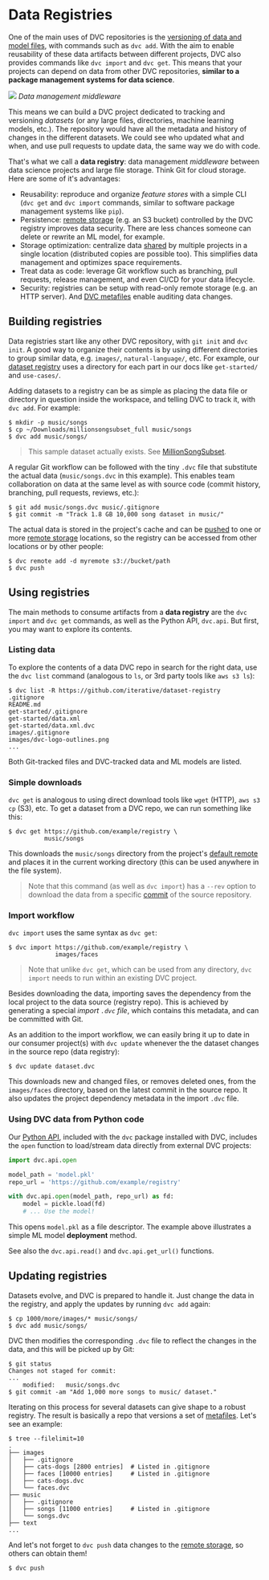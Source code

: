 # Data Registries

One of the main uses of <abbr>DVC repositories</abbr> is the
[versioning of data and model files](/doc/use-cases/data-and-model-files-versioning),
with commands such as `dvc add`. With the aim to enable reusability of these
<abbr>data artifacts</abbr> between different projects, DVC also provides
commands like `dvc import` and `dvc get`. This means that your projects can
depend on data from other DVC repositories, **similar to a package management
systems for data science**.

![](/img/data-registry.png) _Data management middleware_

This means we can build a <abbr>DVC project</abbr> dedicated to tracking and
versioning _datasets_ (or any large files, directories, machine learning models,
etc.). The repository would have all the metadata and history of changes in the
different datasets. We could see who updated what and when, and use pull
requests to update data, the same way we do with code.

That's what we call a **data registry**: data management _middleware_ between
data science projects and large file storage. Think Git for cloud storage. Here
are some of it's advantages:

- Reusability: reproduce and organize _feature stores_ with a simple CLI
  (`dvc get` and `dvc import` commands, similar to software package management
  systems like `pip`).
- Persistence: [remote storage](/doc/command-reference/remote) (e.g. an S3
  bucket) controlled by the DVC registry improves data security. There are less
  chances someone can delete or rewrite an ML model, for example.
- Storage optimization: centralize data
  [shared](/doc/use-cases/sharing-data-and-model-files) by multiple projects in
  a single location (distributed copies are possible too). This simplifies data
  management and optimizes space requirements.
- Treat data as code: leverage Git workflow such as branching, pull requests,
  release management, and even CI/CD for your data lifecycle.
- Security: registries can be setup with read-only remote storage (e.g. an HTTP
  server). And [DVC metafiles](/doc/user-guide/dvc-files-and-directories) enable
  auditing data changes.

## Building registries

Data registries start like any other <abbr>DVC repository</abbr>, with
`git init` and `dvc init`. A good way to organize their contents is by using
different directories to group similar data, e.g. `images/`,
`natural-language/`, etc. For example, our
[dataset registry](https://github.com/iterative/dataset-registry) uses a
directory for each part in our docs like `get-started/` and `use-cases/`.

Adding datasets to a registry can be as simple as placing the data file or
directory in question inside the <abbr>workspace</abbr>, and telling DVC to
track it, with `dvc add`. For example:

```dvc
$ mkdir -p music/songs
$ cp ~/Downloads/millionsongsubset_full music/songs
$ dvc add music/songs/
```

> This sample dataset actually exists. See
> [MillionSongSubset](http://millionsongdataset.com/pages/getting-dataset/#subset).

A regular Git workflow can be followed with the tiny `.dvc` file that substitute
the actual data (`music/songs.dvc` in this example). This enables team
collaboration on data at the same level as with source code (commit history,
branching, pull requests, reviews, etc.):

```dvc
$ git add music/songs.dvc music/.gitignore
$ git commit -m "Track 1.8 GB 10,000 song dataset in music/"
```

The actual data is stored in the project's <abbr>cache</abbr> and can be
[pushed](/doc/command-reference/push) to one or more
[remote storage](/doc/command-reference/remote) locations, so the registry can
be accessed from other locations or by other people:

```dvc
$ dvc remote add -d myremote s3://bucket/path
$ dvc push
```

## Using registries

The main methods to consume <abbr>artifacts</abbr> from a **data registry** are
the `dvc import` and `dvc get` commands, as well as the Python API, `dvc.api`.
But first, you may want to explore its contents.

### Listing data

To explore the contents of a data DVC repo in search for the right data, use the
`dvc list` command (analogous to `ls`, or 3rd party tools like `aws s3 ls`):

```dvc
$ dvc list -R https://github.com/iterative/dataset-registry
.gitignore
README.md
get-started/.gitignore
get-started/data.xml
get-started/data.xml.dvc
images/.gitignore
images/dvc-logo-outlines.png
...
```

Both Git-tracked files and DVC-tracked data and ML models are listed.

### Simple downloads

`dvc get` is analogous to using direct download tools like `wget` (HTTP),
`aws s3 cp` (S3), etc. To get a dataset from a DVC repo, we can run something
like this:

```dvc
$ dvc get https://github.com/example/registry \
          music/songs
```

This downloads the `music/songs` directory from the <abbr>project</abbr>'s
[default remote](/doc/command-reference/remote/default) and places it in the
current working directory (this can be used anywhere in the file system).

> Note that this command (as well as `dvc import`) has a `--rev` option to
> download the data from a specific [commit](https://git-scm.com/docs/revisions)
> of the source <abbr>repository</abbr>.

### Import workflow

`dvc import` uses the same syntax as `dvc get`:

```dvc
$ dvc import https://github.com/example/registry \
             images/faces
```

> Note that unlike `dvc get`, which can be used from any directory, `dvc import`
> needs to run within an existing DVC project.

Besides downloading the data, importing saves the dependency from the local
project to the data source (registry repo). This is achieved by generating a
special _import `.dvc` file_, which contains this metadata, and can be committed
with Git.

As an addition to the import workflow, we can easily bring it up to date in our
consumer project(s) with `dvc update` whenever the the dataset changes in the
source repo (data registry):

```dvc
$ dvc update dataset.dvc
```

This downloads new and changed files, or removes deleted ones, from the
`images/faces` directory, based on the latest commit in the source repo. It also
updates the project dependency metadata in the import `.dvc` file.

### Using DVC data from Python code

Our [Python API](/doc/api-reference), included with the `dvc` package installed
with DVC, includes the `open` function to load/stream data directly from
external <abbr>DVC projects</abbr>:

```python
import dvc.api.open

model_path = 'model.pkl'
repo_url = 'https://github.com/example/registry'

with dvc.api.open(model_path, repo_url) as fd:
    model = pickle.load(fd)
    # ... Use the model!
```

This opens `model.pkl` as a file descriptor. The example above illustrates a
simple ML model **deployment** method.

See also the `dvc.api.read()` and `dvc.api.get_url()` functions.

## Updating registries

Datasets evolve, and DVC is prepared to handle it. Just change the data in the
registry, and apply the updates by running `dvc add` again:

```dvc
$ cp 1000/more/images/* music/songs/
$ dvc add music/songs/
```

DVC then modifies the corresponding `.dvc` file to reflect the changes in the
data, and this will be picked up by Git:

```dvc
$ git status
Changes not staged for commit:
...
	modified:   music/songs.dvc
$ git commit -am "Add 1,000 more songs to music/ dataset."
```

Iterating on this process for several datasets can give shape to a robust
registry. The result is basically a repo that versions a set of
[metafiles](/doc/user-guide/dvc-files-and-directories). Let's see an example:

```dvc
$ tree --filelimit=10
.
├── images
│   ├── .gitignore
│   ├── cats-dogs [2800 entries]  # Listed in .gitignore
│   ├── faces [10000 entries]     # Listed in .gitignore
│   ├── cats-dogs.dvc
│   └── faces.dvc
├── music
│   ├── .gitignore
│   ├── songs [11000 entries]     # Listed in .gitignore
│   └── songs.dvc
├── text
...
```

And let's not forget to `dvc push` data changes to the
[remote storage](/doc/command-reference/remote), so others can obtain them!

```
$ dvc push
```
